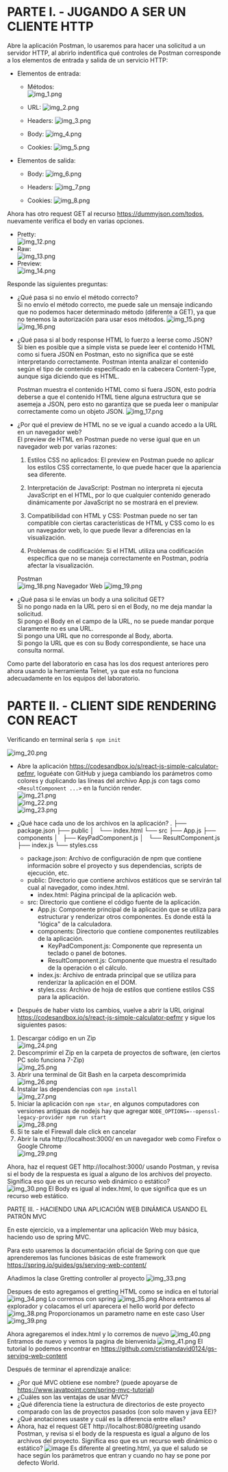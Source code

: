 # PARTE I. - JUGANDO A SER UN CLIENTE HTTP
Abre la aplicación Postman, lo usaremos para hacer una solicitud a un servidor HTTP, al abrirlo indentifica qué controles de Postman corresponde a los elementos de entrada y salida de un servicio HTTP:


- Elementos de entrada:
    - Métodos:  
      ![img_1.png](img_1.png)

    - URL:
      ![img_2.png](img_2.png)

    - Headers:
      ![img_3.png](img_3.png)

    - Body:
      ![img_4.png](img_4.png)

    - Cookies:
      ![img_5.png](img_5.png)

- Elementos de salida:
    - Body: ![img_6.png](img_6.png)

    - Headers: ![img_7.png](img_7.png)

    - Cookies: ![img_8.png](img_8.png)

Ahora has otro request GET al recurso https://dummyjson.com/todos, nuevamente verifica el body en varias opciones.

- Pretty:  
  ![img_12.png](img_12.png)
- Raw:  
  ![img_13.png](img_13.png)
- Preview:  
  ![img_14.png](img_14.png)

Responde las siguientes preguntas:
- ¿Qué pasa si no envío el método correcto?  
  Si no envío el método correcto, me puede sale un mensaje indicando que no podemos hacer determinado método (diferente a GET), ya que no tenemos la autorización para usar esos métodos.
  ![img_15.png](img_15.png)
  ![img_16.png](img_16.png)
- ¿Qué pasa si al body response HTML lo fuerzo a leerse como JSON?  
  Si bien es posible que a simple vista se puede leer el contenido HTML como si fuera JSON en Postman, esto no significa que se esté interpretando correctamente. Postman intenta analizar el contenido según el tipo de contenido especificado en la cabecera Content-Type, aunque siga diciendo que es HTML.

  Postman muestra el contenido HTML como si fuera JSON, esto podría deberse a que el contenido HTML tiene alguna estructura que se asemeja a JSON, pero esto no garantiza que se pueda leer o manipular correctamente como un objeto JSON.
  ![img_17.png](img_17.png)
- ¿Por qué el preview de HTML no se ve igual a cuando accedo a la URL en un navegador web?  
  El preview de HTML en Postman puede no verse igual que en un navegador web por varias razones:

    1. Estilos CSS no aplicados: El preview en Postman puede no aplicar los estilos CSS correctamente, lo que puede hacer que la apariencia sea diferente.

    2. Interpretación de JavaScript: Postman no interpreta ni ejecuta JavaScript en el HTML, por lo que cualquier contenido generado dinámicamente por JavaScript no se mostrará en el preview.

    3. Compatibilidad con HTML y CSS: Postman puede no ser tan compatible con ciertas características de HTML y CSS como lo es un navegador web, lo que puede llevar a diferencias en la visualización.

    4. Problemas de codificación: Si el HTML utiliza una codificación específica que no se maneja correctamente en Postman, podría afectar la visualización.

  Postman  
  ![img_18.png](img_18.png)
  Navegador Web
  ![img_19.png](img_19.png)
- ¿Qué pasa si le envías un body a una solicitud GET?  
  Si no pongo nada en la URL pero si en el Body, no me deja mandar la solicitud.  
  Si pongo el Body en el campo de la URL, no se puede mandar porque claramente no es una URL.  
  Si pongo una URL que no corresponde al Body, aborta.  
  Si pongo la URL que es con su Body correspondiente, se hace una consulta normal.

Como parte del laboratorio en casa has los dos request anteriores pero ahora usando la herramienta Telnet, ya que esta no funciona adecuadamente en los equipos del laboratorio.

# PARTE II. - CLIENT SIDE RENDERING CON REACT

Verificando en terminal sería `$ npm init`

![img_20.png](img_20.png)

- Abre la aplicación https://codesandbox.io/s/react-js-simple-calculator-pefmr, loguéate con GitHub y juega cambiando los parámetros como colores y duplicando las líneas del archivo App.js con tags como `<ResultComponent ...>` en la función render.  
  ![img_21.png](img_21.png)  
  ![img_22.png](img_22.png)   
  ![img_23.png](img_23.png)

- ¿Qué hace cada uno de los archivos en la aplicación?
  .
  ├── package.json
  ├── public
  │   └── index.html
  └── src
  ├── App.js
  ├── components
  │   ├── KeyPadComponent.js
  │   └── ResultComponent.js
  ├── index.js
  └── styles.css

    - package.json: Archivo de configuración de npm que contiene información sobre el proyecto y sus dependencias, scripts de ejecución, etc.
    - public: Directorio que contiene archivos estáticos que se servirán tal cual al navegador, como index.html.
        - index.html: Página principal de la aplicación web.
    - src: Directorio que contiene el código fuente de la aplicación.
        - App.js: Componente principal de la aplicación que se utiliza para estructurar y renderizar otros componentes. Es donde está la "lógica" de la calculadora.
        - components: Directorio que contiene componentes reutilizables de la aplicación.
            - KeyPadComponent.js: Componente que representa un teclado o panel de botones.
            - ResultComponent.js: Componente que muestra el resultado de la operación o el cálculo.
        - index.js: Archivo de entrada principal que se utiliza para renderizar la aplicación en el DOM.
        - styles.css: Archivo de hoja de estilos que contiene estilos CSS para la aplicación.

- Después de haber visto los cambios, vuelve a abrir la URL original https://codesandbox.io/s/react-js-simple-calculator-pefmr y sigue los siguientes pasos:
1) Descargar código en un Zip  
   ![img_24.png](img_24.png)
2) Descomprimir el Zip en la carpeta de proyectos de software, (en ciertos PC solo funciona 7-Zip)  
![img_25.png](img_25.png)
3) Abrir una terminal de Git Bash en la carpeta descomprimida  
![img_26.png](img_26.png)
4) Instalar las dependencias con `npm install`  
![img_27.png](img_27.png)
5) Iniciar la aplicación con `npm star`, en algunos computadores con versiones antiguas de nodejs hay que agregar `NODE_OPTIONS=--openssl-legacy-provider npm run start`  
![img_28.png](img_28.png)
6) Si te sale el Firewall dale click en cancelar
7) Abrir la ruta http://localhost:3000/ en un navegador web como Firefox o Google Chrome  
![img_29.png](img_29.png)

Ahora, haz el request GET http://localhost:3000/ usando Postman, y revisa si el body de la respuesta es igual a alguno de los archivos del proyecto. Significa eso que es un recurso web dinámico o estático?  
![img_30.png](img_30.png)
El Body es igual al index.html, lo que significa que es un recurso web estático.

PARTE III. - HACIENDO UNA APLICACIÓN WEB DINÁMICA USANDO EL PATRÓN MVC

En este ejercicio, va a implementar una aplicación Web muy básica, haciendo uso de spring MVC.

Para esto usaremos la documentación oficial de Spring con que que aprenderemos las funciones básicas de este framework https://spring.io/guides/gs/serving-web-content/

Añadimos la clase Gretting controller al proyecto
![img_33.png](img_33.png)

Despues de esto agregamos el  gretting HTML como se indica en el tutorial
![img_34.png](img_34.png)
Lo corremos con spring 
![img_35.png](img_35.png)
Ahora entramos al explorador y colacamos el url aparecera el hello world por defecto
![img_38.png](img_38.png)
Proporcionamos un parametro name en este caso User
![img_39.png](img_39.png)

Ahora agregaremos el index.html y lo corremos de nuevo 
![img_40.png](img_40.png)
Entramos de nuevo y vemos la pagina de bienvenida
![img_41.png](img_41.png)
El tutorial lo podemos encontrar en
https://github.com/cristiandavid0124/gs-serving-web-content

Después de terminar el aprendizaje analice:
- ¿Por qué MVC obtiene ese nombre? (puede apoyarse de https://www.javatpoint.com/spring-mvc-tutorial) 
- ¿Cuáles son las ventajas de usar MVC?
- ¿Qué diferencia tiene la estructura de directorios de este proyecto comparado con las de proyectos pasados (con solo maven y java EE)?
- ¿Qué anotaciones usaste y cuál es la diferencia entre ellas?
- Ahora, haz el request GET http://localhost:8080/greeting usando Postman, y revisa si el body de la respuesta es igual a alguno de los archivos del proyecto. Significa eso que es un recurso web dinámico o estático?
  ![image](https://github.com/bricenojuliana/SPRING-MVC-INTRODUCTION/assets/124324787/d3f6bc20-3dd9-483a-a9eb-642d8f2226aa)
Es diferente al greeting.html, ya que el saludo se hace según los parámetros que entran y cuando no hay se pone por defecto World.
